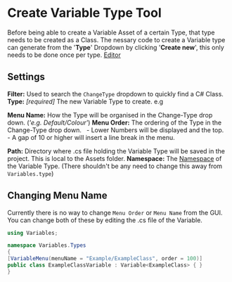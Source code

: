 # Create Variable Type Tool

Before being able to create a Variable Asset of a certain Type, that type needs to be created as a Class. The nessary code to create a Variable type can generate from the '**Type**' Dropdown by clicking '**Create new**', this only needs to be done once per type.
[Editor](/Media/VariableTypeCreator.png?raw=true)

## Settings

**Filter:** Used to search the `ChangeType` dropdown to quickly find a C# Class.
**Type:** *[required]* The new Variable Type to create. e.g

**Menu Name:** How the Type will be organised in the Change-Type drop down.	(*'e.g. Default/Colour'*)
**Menu Order:** The ordering of the Type in the Change-Type drop down.
&nbsp;  - Lower Numbers will be displayed and the top.
&nbsp; - A gap of 10 or higher will insert a line break in the menu.

**Path:** Directory where .cs file holding the Variable Type will be saved in the project. This is local to the Assets folder.
**Namespace:** The [Namespace](https://docs.microsoft.com/en-us/dotnet/csharp/fundamentals/types/namespaces) of the Variable Type. (There shouldn't be any need to change this away from `Variables.type`)


 ## Changing Menu Name 
 Currently there is no way to change `Menu Order` or `Menu Name` from the GUI.
 You can change both of these by editing the .cs file of the Variable.

```cs
using Variables;

namespace Variables.Types
{
[VariableMenu(menuName = "Example/ExampleClass", order = 100)]
public class ExampleClassVariable : Variable<ExampleClass> { }
}
```


